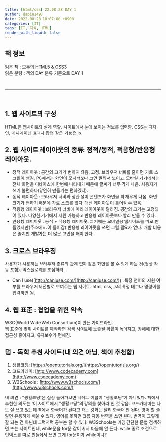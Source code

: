 ```yaml
---
title: [html/css] 22.08.28 DAY 1
author: dapin1490
date: 2022-08-28 18:07:00 +0900
categories: [IT]
tags: [IT, 지식, HTML]
render_with_liquid: false
---
```


## 책 정보
읽은 책 : [모두의 HTML5 & CSS3](https://thebook.io/006943/application/)  
읽은 분량 : 책의 DAY 분류 기준으로 DAY 1  
  
<br>

-----

<br>

## 1. 웹 사이트의 구성
HTML은 웹사이트의 설계 역할. 사이트에서 눈에 보이는 정보를 입력함. CSS는 디자인, 애니메이션 효과나 팝업 같은 기능은 js.  
  
## 2. 웹 사이트 레이아웃의 종류: 정적/동적, 적응형/반응형 레이아웃.
- 정적 레이아웃 : 공간의 크기가 변하지 않음, 고정. 브라우저 너비를 줄이면 가로 스크롤이 생김. PC에서는 화면이 모니터보다 크면 잘려서 보이고, 모바일 기기에서는 전체 화면을 디바이스에 한번에 나타내기 때문에 글씨가 너무 작게 나옴. 사용자가 쓰기 불편하다(당연히 만들기는 편하겠지).
- 동적 레이아웃 : 브라우저 너비와 상관 없이 콘텐츠가 화면을 꽉 채우게 나옴. 화면 크기가 변하기 때문에 가로 스크롤 없다. 대신 레이아웃이 틀어질 수 있음.
- 적응형 레이아웃 : 브라우저 너비에 따라 레이아웃이 달라짐. 공간의 크기는 고정되어 있다. 다양한 기기에서 지원 가능하고 반응형 레이아웃보다 빨리 만들 수 있다.
- 반응형 레이아웃 : 동적 + 적응형 레이아웃. 과거에는 모바일용 웹사이트를 따로 만들었지만(주소에 `m.`이 들어감) 반응형 레이아웃을 쓰면 그럴 필요가 없다. 개발 비용은 줄지만 개발자는 더 많은 고민을 해야 한다.
  
## 3. 크로스 브라우징
사용자가 사용하는 브라우저 종류와 관계 없이 같은 화면을 볼 수 있게 하는 것(정상 작동 포함). 익스플로러를 조심하라.  
- Can I use([http://caniuse.com/](http://caniuse.com/)) : 특정 언어의 지원 여부를 브라우저 버전별로 보여주는 웹 사이트. html, css, js의 특정 태그나 명령어를 입력하면 됨.
  
## 4. 웹 표준 : 협업을 위한 약속
W3C(World Wide Web Consortium)이 만든 가이드라인.  
웹 표준에 맞춰 사이트를 제작하면 검색 사이트에 노출될 확률이 높아지고, 장애에 대한 접근성 좋아지고, 유지보수가 편해짐.  
  
## 덤 - 독학 추천 사이트(내 의견 아님, 책이 추천함)
1. 생활코딩: [https://opentutorials.org/](https://opentutorials.org/)  
2. 코드카데미: [http://www.codecademy.com](http://www.codecademy.com)  
3. W3Schools : [http://www.w3schools.com/](http://www.w3schools.com/)  
  
내 의견 : "생활코딩"은 실상 들어가보면 사이트 이름이 "생활코딩"이 아니었다. 책에서 추천한 의도는 '이 사이트에서 "생활코딩"의 강의를 찾아라'인 것 같음. 코드카데미는 나도 잘 쓰고 있는데 책에서 한국어가 된다고 하는 것과는 달리 한국어 안 된다. 영어 할 줄 알면 유용하게 배울 수 있다. 영어를 못하면 크롬 자동 번역을 쓰면 된다. 번역이 그렇게 잘 되는 건 아닌데 그럭저럭 공부는 할 수 있다. W3Schools는 가끔 간단한 문법 검색하면 뜨는 사이트인데, while문을 for문 같이 써서 마음에 안 든다. while 종료 조건으로 인덱스를 따로 만들어서 쓰면 그게 for문이지 while이냐?  